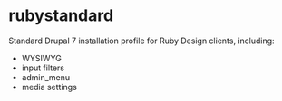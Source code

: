 rubystandard
============

Standard Drupal 7 installation profile for Ruby Design clients, including:
* WYSIWYG
* input filters
* admin_menu
* media settings
